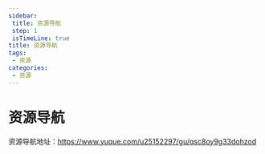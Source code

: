 ```yaml
---
sidebar: 
 title: 资源导航
 step: 1
 isTimeLine: true
title: 资源导航
tags:
 - 资源
categories:
 - 资源
---
```


# 资源导航
资源导航地址：https://www.yuque.com/u25152297/gu/qsc8oy9g33dohzod